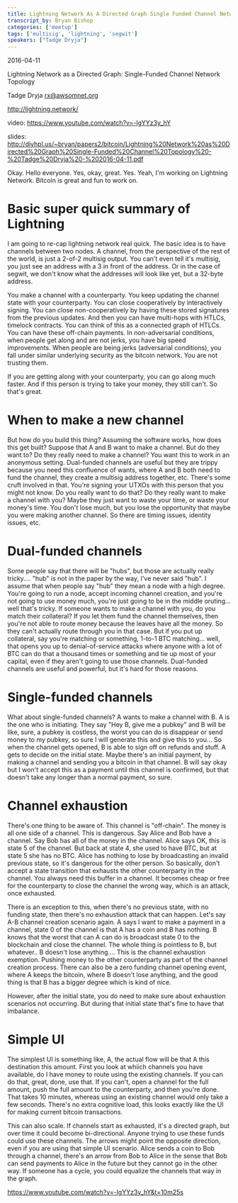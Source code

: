 ```yaml
---
title: Lightning Network As A Directed Graph Single Funded Channel Network Topology (2016-04-11)
transcript_by: Bryan Bishop
categories: ['meetup']
tags: ['multisig', 'lightning', 'segwit']
speakers: ["Tadge Dryja"]
---
```


2016-04-11

Lightning Network as a Directed Graph: Single-Funded Channel Network Topology

Tadge Dryja <rx@awsomnet.org>

<http://lightning.network/>

video: <https://www.youtube.com/watch?v=-lgYYz3y_hY>

slides: <http://diyhpl.us/~bryan/papers2/bitcoin/Lightning%20Network%20as%20Directed%20Graph%20Single-Funded%20Channel%20Topology%20-%20Tadge%20Dryja%20-%202016-04-11.pdf>

Okay. Hello everyone. Yes, okay, great. Yes. Yeah, I'm working on Lightning Network. Bitcoin is great and fun to work on.

# Basic super quick summary of Lightning

I am going to re-cap lightning network real quick. The basic idea is to have channels between two nodes. A channel, from the perspective of the rest of the world, is just a 2-of-2 multisig output. You can't even tell it's multisig, you just see an address with a 3 in front of the address. Or in the case of segwit, we don't know what the addresses will look like yet, but a 32-byte address.

You make a channel with a counterparty. You keep updating the channel state with your counterparty. You can close cooperatively by interactively signing. You can close non-cooperatively by having these stored signatures from the previous updates. And then you can have multi-hops with HTLCs, timelock contracts. You can think of this as a connected graph of HTLCs. You can have these off-chain payments. In non-adversarial conditions, when people get along and are not jerks, you have big speed improvements. When people are being jerks (adversarial conditions), you fall under similar underlying security as the bitcoin network. You are not trusting them.

If you are getting along with your counterparty, you can go along much faster. And if this person is trying to take your money, they still can't. So that's great.

# When to make a new channel

But how do you build this thing? Assuming the software works, how does this get built? Suppose that A and B want to make a channel. But do they want to? Do they really need to make a channel? You want this to work in an anonymous setting. Dual-funded channels are useful but they are trippy because you need this confluence of wants, where A and B both need to fund the channel, they create a multisig address together, etc. There's some cruft involved in that. You're signing your UTXOs with this person that you might not know. Do you really want to do that? Do they really want to make a channel with you? Maybe they just want to waste your time, or waste your money's time. You don't lose much, but you lose the opportunity that maybe you were making another channel. So there are timing issues, identity issues, etc.

# Dual-funded channels

Some people say that there will be "hubs", but those are actually really tricky.... "hub" is not in the paper by the way, I've never said "hub". I assume that when people say "hub" they mean a node with a high degree. You're going to run a node, accept incoming channel creation, and you're not going to use money much, you're just going to be in the middle oruting... well that's tricky. If someone wants to make a channel with you, do you match their collateral? If you let them fund the channel themselves, then you're not able to route money because the leaves have all the money. So they can't actually route through you in that case. But if you put up collateral, say you're matching or something, 1-to-1 BTC matching... well, that opens you up to denial-of-service attacks where anyone with a lot of BTC can do that a thousand times or something and tie up most of your capital, even if they aren't going to use those channels. Dual-funded channels are useful and powerful, but it's hard for those reasons.

# Single-funded channels

What about single-funded channels? A wants to make a channel with B. A is the one who is initiating. They say "Hey B, give me a pubkey" and B will be like, sure, a pubkey is costless, the worst you can do is disappear or send money to my pubkey, so sure I will generate this and give this to you... So when the channel gets opened, B is able to sign off on refunds and stuff. A gets to decide on the initial state. Maybe there's an initial payment, by making a channel and sending you a bitcoin in that channel. B will say okay but I won't accept this as a payment until this channel is confirmed, but that doesn't take any longer than a normal payment, so sure.

# Channel exhaustion

There's one thing to be aware of. This channel is "off-chain". The money is all one side of a channel. This is dangerous. Say Alice and Bob have a channel. Say Bob has all of the money in the channel. Alice says OK, this is state 5 of the channel. But back at state 4, she used to have BTC, but at state 5 she has no BTC. Alice has nothing to lose by broadcasting an invalid previous state, so it's dangerous for the other person. So basically, don't accept a state transition that exhausts the other counterparty in the channel. You always need this buffer in a channel. It becomes cheap or free for the counterparty to close the channel the wrong way, which is an attack, once exhausted.

There is an exception to this, when there's no previous state, with no funding state, then there's no exhaustion attack that can happen. Let's say A-B channel creation scenario again. A says I want to make a payment in a channel, state 0 of the channel is that A has a coin and B has nothing. B knows that the worst that can A can do is broadcast state 0 to the blockchain and close the channel. The whole thing is pointless to B, but whatever.. B doesn't lose anything.... This is the channel exhaustion exemption. Pushing money to the other counterparty as part of the channel creation process. There can also be a zero funding channel opening event, where A keeps the bitcoin, where B doesn't lose anything, and the good thing is that B has a bigger degree which is kind of nice.

However, after the initial state, you do need to make sure about exhaustion scenarios not occurring. But during that initial state that's fine to have that imbalance.

# Simple UI

The simplest UI is something like, A, the actual flow will be that A this destination this amount. First you look at whiich channels you have available, do I have money to route using the existing channels. If you can do that, great, done, use that. If you can't, open a channel for the full amount, push the full amount to the counterparty, and then you're done. That takes 10 minutes, whereas using an existing channel would only take a few seconds. There's no extra cognitive load, this looks exactly like the UI for making current bitcoin transactions.

This can also scale. If channels start as exhausted, it's a directed graph, but over time it could become bi-directional. Anyone trying to use these funds could use these channels. The arrows might point the opposite direction, even if you are using that simple UI scenario. Alice sends a coin to Bob through a channel, there's an arrow from Bob to Alice in the sense that Bob can send payments to Alice in the future but they cannot go in the other way. If someone has a cycle, you could equalize the channels that way in the graph.

<https://www.youtube.com/watch?v=-lgYYz3y_hY&t=10m25s>




